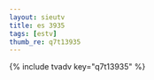 ```yaml
--- 
layout: sieutv
title: es 3935
tags: [estv]
thumb_re: q7t13935
---
```

{% include tvadv key="q7t13935" %} 
